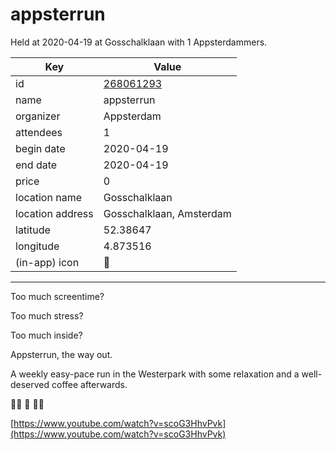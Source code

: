# appsterrun
Held at 2020-04-19 at Gosschalklaan with 1 Appsterdammers.
        
|Key|Value
|---|---|
|id|[268061293](https://www.meetup.com/appsterdam/events/268061293/)|
|name|appsterrun|
|organizer|Appsterdam|
|attendees|1|
|begin date|2020-04-19|
|end date|2020-04-19|
|price|0|
|location name|Gosschalklaan|
|location address|Gosschalklaan, Amsterdam|
|latitude|52.38647|
|longitude|4.873516|
|(in-app) icon|🏃|

---

Too much screentime?

Too much stress?

Too much inside?

Appsterrun, the way out.

A weekly easy-pace run in the Westerpark with some relaxation and a well-deserved coffee afterwards.

🏃‍♀️ 🏃 🏃‍♀️

[https://www.youtube.com/watch?v=scoG3HhvPvk](https://www.youtube.com/watch?v=scoG3HhvPvk)



